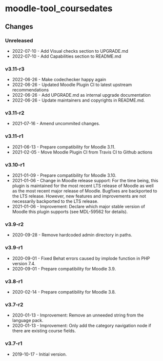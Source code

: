 moodle-tool_coursedates
=======================

Changes
-------

### Unreleased

* 2022-07-10 - Add Visual checks section to UPGRADE.md
* 2022-07-10 - Add Capabilities section to README.md

### v3.11-r3

* 2022-06-26 - Make codechecker happy again
* 2022-06-26 - Updated Moodle Plugin CI to latest upstream recommendations
* 2022-06-26 - Add UPGRADE.md as internal upgrade documentation
* 2022-06-26 - Update maintainers and copyrights in README.md.

### v3.11-r2

* 2021-07-16 - Amend uncommited changes.

### v3.11-r1

* 2021-06-13 - Prepare compatibility for Moodle 3.11.
* 2021-02-05 - Move Moodle Plugin CI from Travis CI to Github actions

### v3.10-r1

* 2021-01-09 - Prepare compatibility for Moodle 3.10.
* 2021-01-06 - Change in Moodle release support:
               For the time being, this plugin is maintained for the most recent LTS release of Moodle as well as the most recent major release of Moodle.
               Bugfixes are backported to the LTS release. However, new features and improvements are not necessarily backported to the LTS release.
* 2021-01-06 - Improvement: Declare which major stable version of Moodle this plugin supports (see MDL-59562 for details).

### v3.9-r2

* 2020-09-28 - Remove hardcoded admin directory in paths.

### v3.9-r1

* 2020-09-01 - Fixed Behat errors caused by implode function in PHP version 7.4.
* 2020-09-01 - Prepare compatibility for Moodle 3.9.

### v3.8-r1

* 2020-02-14 - Prepare compatibility for Moodle 3.8.

### v3.7-r2

* 2020-01-13 - Improvement: Remove an unneeded string from the language pack.
* 2020-01-13 - Improvement: Only add the category navigation node if there are existing course fields.

### v3.7-r1

* 2019-10-17 - Initial version.
